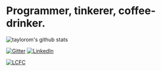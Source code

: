 <!--
**taylortom/taylortom** is a ✨ _special_ ✨ repository because its `README.md` (this file) appears on your GitHub profile.

Here are some ideas to get you started:

- 🔭 I’m currently working on ...
- 🌱 I’m currently learning ...
- 👯 I’m looking to collaborate on ...
- 🤔 I’m looking for help with ...
- 💬 Ask me about ...
- 📫 How to reach me: ...
- 😄 Pronouns: ...
- ⚡ Fun fact: ...
-->

# Programmer, tinkerer, coffee-drinker.

![taylorom's github stats](https://github-readme-stats.vercel.app/api?username=taylortom&include_all_commits=true&count_private=true&show_icons=true&line_height=20&title_color=FFFFFF&icon_color=FFFFFF&text_color=FFFFFF&bg_color=0D1117)

[![Gitter](https://img.shields.io/gitter/room/taylortom/taylortom?style=flat-square&logo=gitter&color=%23ED1965)](https://gitter.im/taylortom) 
[![LinkedIn](https://img.shields.io/badge/message%20on-linkedin-%230a66c2?style=flat-square&logo=linkedin)](https://www.linkedin.com/in/thomas-taylor-6a38791a/)
<!--[![Spotify](https://img.shields.io/badge/listen-on%20spotify-%231cb954?style=flat-square&logo=spotify)](https://open.spotify.com/playlist/7MBOisOHZ8zA0wQBokvzNd)-->
[![LCFC](https://img.shields.io/badge/supporter%20of-LCFC-blue?style=flat-square)](https://www.lcfc.com/matches/standings)
